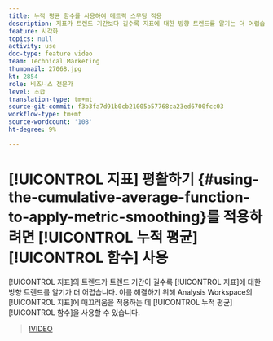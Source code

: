 ```yaml
---
title: 누적 평균 함수를 사용하여 메트릭 스무딩 적용
description: 지표가 트렌드 기간보다 길수록 지표에 대한 방향 트렌드를 알기는 더 어렵습니다. 이를 해결하기 위해 계산된 지표의 누적 평균 함수를 사용하여 Analysis Workspace의 지표에 평활법을 적용할 수 있습니다.
feature: 시각화
topics: null
activity: use
doc-type: feature video
team: Technical Marketing
thumbnail: 27068.jpg
kt: 2854
role: 비즈니스 전문가
level: 초급
translation-type: tm+mt
source-git-commit: f3b3fa7d91b0cb21005b57768ca23ed6700fcc03
workflow-type: tm+mt
source-wordcount: '108'
ht-degree: 9%

---
```



# [!UICONTROL 지표] 평활하기 {#using-the-cumulative-average-function-to-apply-metric-smoothing}를 적용하려면 [!UICONTROL 누적 평균] [!UICONTROL 함수] 사용

[!UICONTROL 지표]의 트렌드가 트렌드 기간이 길수록 [!UICONTROL 지표]에 대한 방향 트렌드를 알기가 더 어렵습니다. 이를 해결하기 위해 Analysis Workspace의 [!UICONTROL 지표]에 매끄러움을 적용하는 데 [!UICONTROL 누적 평균] [!UICONTROL  함수]을 사용할 수 있습니다.

>[!VIDEO](https://video.tv.adobe.com/v/27068/?quality=9)
